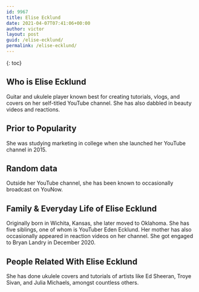```yaml
---
id: 9967
title: Elise Ecklund
date: 2021-04-07T07:41:06+00:00
author: victor
layout: post
guid: /elise-ecklund/
permalink: /elise-ecklund/
---
```



{: toc}


## Who is Elise Ecklund



Guitar and ukulele player known best for creating tutorials, vlogs, and covers on her self-titled YouTube channel. She has also dabbled in beauty videos and reactions. 

                
                
                
## Prior to Popularity



She was studying marketing in college when she launched her YouTube channel in 2015. 

                
                
                
## Random data



Outside her YouTube channel, she has been known to occasionally broadcast on YouNow. 

                
                
                
## Family & Everyday Life of Elise Ecklund



Originally born in Wichita, Kansas, she later moved to Oklahoma. She has five siblings, one of whom is YouTuber Eden Ecklund. Her mother has also occasionally appeared in reaction videos on her channel. She got engaged to Bryan Landry in December 2020. 

                
                
                
## People Related With Elise Ecklund



She has done ukulele covers and tutorials of artists like Ed Sheeran, Troye Sivan, and Julia Michaels, amongst countless others. 

                
              
            
          
          
          